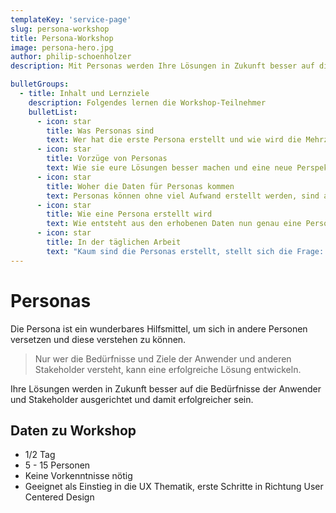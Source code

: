 ```yaml
---
templateKey: 'service-page'
slug: persona-workshop
title: Persona-Workshop
image: persona-hero.jpg
author: philip-schoenholzer
description: Mit Personas werden Ihre Lösungen in Zukunft besser auf die Bedürfnisse der Anwender und Stakeholder ausgerichtet und damit erfolgreicher sein.

bulletGroups:
  - title: Inhalt und Lernziele
    description: Folgendes lernen die Workshop-Teilnehmer
    bulletList:
      - icon: star
        title: Was Personas sind
        text: Wer hat die erste Persona erstellt und wie wird die Mehrzahl von Persona korrekt geschrieben. Und was ist eine Persona überhaupt?
      - icon: star
        title: Vorzüge von Personas
        text: Wie sie eure Lösungen besser machen und eine neue Perspektive in deren Entwicklung bringen.
      - icon: star
        title: Woher die Daten für Personas kommen
        text: Personas können ohne viel Aufwand erstellt werden, sind aber mit den entsprechenden Daten aus Erhebungen noch wirksamer.
      - icon: star
        title: Wie eine Persona erstellt wird
        text: Wie entsteht aus den erhobenen Daten nun genau eine Persona? Was muss beachtet werden?
      - icon: star
        title: In der täglichen Arbeit
        text: "Kaum sind die Personas erstellt, stellt sich die Frage: 'Und jetzt?' Wie werden Personas in der täglichen Arbeit eingesetzt und wann werden neue oder zusätzlich Personas erstellt."
---
```


# Personas

Die Persona ist ein wunderbares Hilfsmittel, um sich in andere Personen versetzen und diese verstehen zu können.

> Nur wer die Bedürfnisse und Ziele der Anwender und anderen Stakeholder versteht, kann eine erfolgreiche Lösung entwickeln.

Ihre Lösungen werden in Zukunft besser auf die Bedürfnisse der Anwender und Stakeholder ausgerichtet und damit erfolgreicher sein.

## Daten zu Workshop

- 1/2 Tag
- 5 - 15 Personen
- Keine Vorkenntnisse nötig
- Geeignet als Einstieg in die UX Thematik, erste Schritte in Richtung User Centered Design
